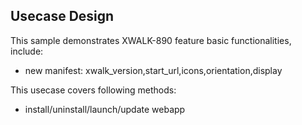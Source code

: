 ## Usecase Design

This sample demonstrates XWALK-890 feature basic functionalities, include:
 
* new manifest: xwalk_version,start_url,icons,orientation,display

This usecase covers following methods:

* install/uninstall/launch/update webapp
